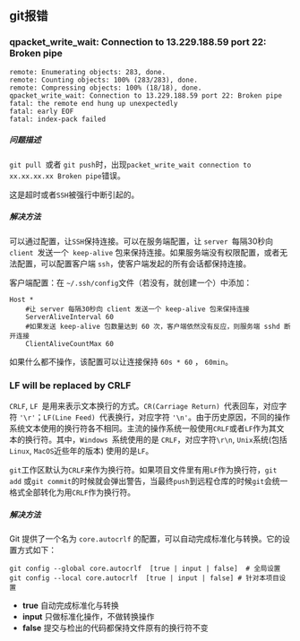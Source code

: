 ## git报错

### qpacket_write_wait: Connection to 13.229.188.59 port 22: Broken pipe

```shell
remote: Enumerating objects: 283, done.
remote: Counting objects: 100% (283/283), done.
remote: Compressing objects: 100% (18/18), done.
qpacket_write_wait: Connection to 13.229.188.59 port 22: Broken pipe
fatal: the remote end hung up unexpectedly
fatal: early EOF
fatal: index-pack failed
```

##### 问题描述

`git pull `或者 `git push`时，出现`packet_write_wait connection to xx.xx.xx.xx Broken pipe`错误。

这是超时或者`SSH`被强行中断引起的。

##### 解决方法

可以通过配置，让`SSH`保持连接。可以在服务端配置，让 `server `每隔30秒向 `client `发送一个` keep-alive` 包来保持连接。如果服务端没有权限配置，或者无法配置，可以配置客户端 `ssh`，使客户端发起的所有会话都保持连接。

客户端配置：在 `~/.ssh/config`文件（若没有，就创建一个）中添加：

```shell
Host *
	#让 server 每隔30秒向 client 发送一个 keep-alive 包来保持连接
	ServerAliveInterval 60
	#如果发送 keep-alive 包数量达到 60 次，客户端依然没有反应，则服务端 sshd 断开连接
	ClientAliveCountMax 60
```

如果什么都不操作，该配置可以让连接保持 `60s * 60` ， `60min`。

### LF will be replaced by CRLF

`CRLF`, `LF `是用来表示文本换行的方式。`CR(Carriage Return) `代表回车，对应字符 `'\r'`；`LF(Line Feed) `代表换行，对应字符 `'\n'`。由于历史原因，不同的操作系统文本使用的换行符各不相同。主流的操作系统一般使用`CRLF`或者`LF`作为其文本的换行符。其中，`Windows `系统使用的是 `CRLF`，对应字符`\r\n`,  `Unix`系统(包括`Linux`, `MacOS`近些年的版本) 使用的是`LF`。

`git`工作区默认为`CRLF`来作为换行符。如果项目文件里有用`LF`作为换行符，`git add` 或`git commit`的时候就会弹出警告，当最终`push`到远程仓库的时候`git`会统一格式全部转化为用`CRLF`作为换行符。

##### 解决方法

Git 提供了一个名为 `core.autocrlf` 的配置，可以自动完成标准化与转换。它的设置方式如下：

```shell
git config --global core.autocrlf  [true | input | false]  # 全局设置
git config --local core.autocrlf  [true | input | false] # 针对本项目设置
```

- **true** 自动完成标准化与转换
- **input** 只做标准化操作，不做转换操作
- **false** 提交与检出的代码都保持文件原有的换行符不变